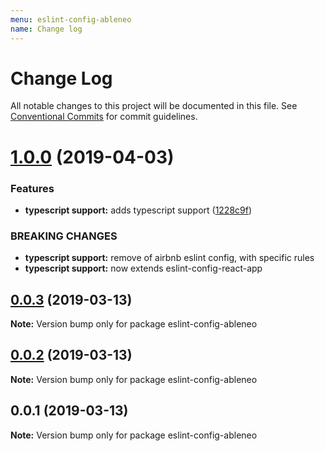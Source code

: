 ```yaml
---
menu: eslint-config-ableneo
name: Change log
---
```


# Change Log

All notable changes to this project will be documented in this file.
See [Conventional Commits](https://conventionalcommits.org) for commit guidelines.

# [1.0.0](https://github.com/ableneo/modules/tree/master/packages/eslint-config-ableneo/compare/eslint-config-ableneo@0.0.2...eslint-config-ableneo@1.0.0) (2019-04-03)

### Features

* **typescript support:** adds typescript support ([1228c9f](https://github.com/ableneo/modules/tree/master/packages/eslint-config-ableneo/commit/1228c9f))

### BREAKING CHANGES

* **typescript support:** remove of airbnb eslint config, with specific rules
* **typescript support:** now extends eslint-config-react-app

## [0.0.3](https://github.com/ableneo/modules/packages/eslint-config/compare/eslint-config-ableneo@0.0.2...eslint-config-ableneo@0.0.3) (2019-03-13)

**Note:** Version bump only for package eslint-config-ableneo

## [0.0.2](https://github.com/ableneo/modules/packages/eslint-config/compare/eslint-config-ableneo@0.0.1...eslint-config-ableneo@0.0.2) (2019-03-13)

**Note:** Version bump only for package eslint-config-ableneo

## 0.0.1 (2019-03-13)

**Note:** Version bump only for package eslint-config-ableneo
